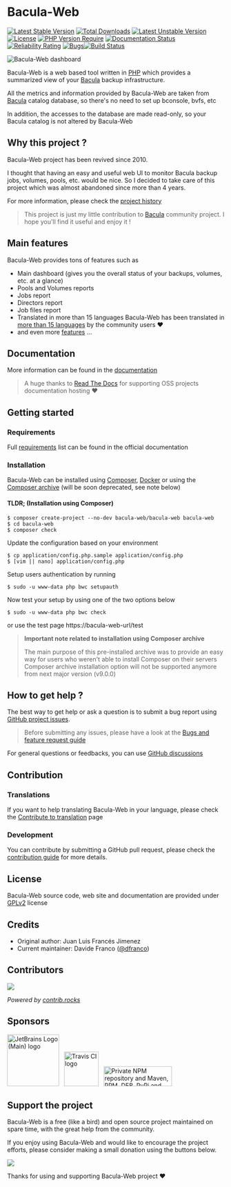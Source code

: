 # Bacula-Web

[![Latest Stable Version](http://poser.pugx.org/bacula-web/bacula-web/v)](https://packagist.org/packages/bacula-web/bacula-web) [![Total Downloads](http://poser.pugx.org/bacula-web/bacula-web/downloads)](https://packagist.org/packages/bacula-web/bacula-web) [![Latest Unstable Version](http://poser.pugx.org/bacula-web/bacula-web/v/unstable)](https://packagist.org/packages/bacula-web/bacula-web) [![License](http://poser.pugx.org/bacula-web/bacula-web/license)](https://packagist.org/packages/bacula-web/bacula-web) [![PHP Version Require](http://poser.pugx.org/bacula-web/bacula-web/require/php)](https://packagist.org/packages/bacula-web/bacula-web) [![Documentation Status](https://readthedocs.org/projects/bacula-web/badge/?version=latest)](http://docs.bacula-web.org/en/master/?badge=latest) [![Reliability Rating](https://sonarcloud.io/api/project_badges/measure?project=bacula-web_bacula-web&metric=reliability_rating)](https://sonarcloud.io/summary/new_code?id=bacula-web_bacula-web) [![Bugs](https://sonarcloud.io/api/project_badges/measure?project=bacula-web_bacula-web&metric=bugs)](https://sonarcloud.io/summary/new_code?id=bacula-web_bacula-web)[![Build Status](https://app.travis-ci.com/bacula-web/bacula-web.svg?branch=master)](https://app.travis-ci.com/bacula-web/bacula-web)

![Bacula-Web dashboard](https://www.bacula-web.org/bacula-web-dashboard.png)

Bacula-Web is a web based tool written in [PHP](https://php.net) which provides a summarized view of your [Bacula](https://www.bacula.org) backup infrastructure.

All the metrics and information provided by Bacula-Web are taken from [Bacula](https://www.bacula.org) catalog database, so there's no need to set up bconsole, bvfs, etc

In addition, the accesses to the database are made read-only, so your Bacula catalog is not altered by Bacula-Web

## Why this project ?

Bacula-Web project has been revived since 2010.

I thought that having an easy and useful web UI to monitor Bacula backup jobs, volumes, pools, etc. would be nice.
So I decided to take care of this project which was almost abandoned since more than 4 years.

For more information, please check the [project history](https://docs.bacula-web.org/en/latest/01_about/about.html#the-project-history)

> This project is just my little contribution to [Bacula](http://www.bacula.org) community project.
> I hope you'll find it useful and enjoy it !

## Main features

Bacula-Web provides tons of features such as

- Main dashboard (gives you the overall status of your backups, volumes, etc. at a glance)
- Pools and Volumes reports
- Jobs report
- Directors report
- Job files report
- Translated in more than 15 languages
  Bacula-Web has been translated in [more than 15 languages](https://www.transifex.com/bacula-web/public/) by the community users :heart:
- and even more [features](https://docs.bacula-web.org/en/latest/01_about/features.html) ...

## Documentation

More information can be found in the [documentation](https://docs.bacula-web.org)

> A huge thanks to [Read The Docs](https://readthedocs.org/) for supporting OSS projects documentation hosting :heart:

## Getting started

### Requirements

Full [requirements](https://docs.bacula-web.org/en/latest/02_install/requirements.html) list can be found in the official documentation

### Installation

Bacula-Web can be installed using [Composer](https://docs.bacula-web.org/en/latest/02_install/installcomposer.html#install-installcomposer), [Docker](https://hub.docker.com/r/baculaweb/bacula-web) or using the [Composer archive](https://docs.bacula-web.org/en/latest/02_install/installarchive.html#install-installarchive) (will be soon deprecated, see note below)

#### TLDR; (Installation using Composer)

```shell
$ composer create-project --no-dev bacula-web/bacula-web bacula-web
$ cd bacula-web
$ composer check 
```

Update the configuration based on your environment

```shell
$ cp application/config.php.sample application/config.php
$ [vim || nano] application/config.php
```

Setup users authentication by running

```shell
$ sudo -u www-data php bwc setupauth
``` 

Now test your setup by using one of the two options below

```shell
$ sudo -u www-data php bwc check
```

or use the test page https://bacula-web-url/test

> **Important note related to installation using Composer archive**
> 
> The main purpose of this pre-installed archive was to provide an easy way for users who weren't able to install Composer on their servers
> Composer archive installation option will not be supported anymore from next major version (v9.0.0)

## How to get help ?

The best way to get help or ask a question is to submit a bug report using [GitHub project issues](https://github.com/bacula-web/bacula-web/issues).

> Before submitting any issues, please have a look at the [Bugs and feature request guide](https://docs.bacula-web.org/en/latest/03_gethelp/support.html)

For general questions or feedbacks, you can use [GitHub discussions](https://github.com/bacula-web/bacula-web/discussions)

## Contribution

### Translations

If you want to help translating Bacula-Web in your language, please check the [Contribute to translation](http://docs.bacula-web.org/en/latest/04_contribute/translations.html) page

### Development

You can contribute by submitting a GitHub pull request, please check the [contribution guide](http://docs.bacula-web.org/en/latest/04_contribute/development.html) for more details.

## License

Bacula-Web source code, web site and documentation are provided under [GPLv2](https://github.com/bacula-web/bacula-web/blob/master/LICENSE) license

## Credits

- Original author: Juan Luis Francés Jimenez
- Current maintainer: Davide Franco ([@dfranco](https://github.com/dfranco))

## Contributors

<a href="https://github.com/bacula-web/bacula-web/graphs/contributors">
  <img src="https://contrib.rocks/image?repo=bacula-web/bacula-web" />
</a>

*Powered by [contrib.rocks](https://contrib.rocks)*

## Sponsors

<a href="https://jb.gg/OpenSourceSupport"><img src="https://resources.jetbrains.com/storage/products/company/brand/logos/jb_beam.svg" alt="JetBrains Logo (Main) logo" height="120"></a> &nbsp;
<a href="https://www.travis-ci.com"><img src="https://www.travis-ci.com/wp-content/uploads/2022/05/TravisCI-Full-Color.png" alt="Travis CI logo" height="80"></a> &nbsp;
<a href="https://packagecloud.io/"><img height="46" width="158" alt="Private NPM repository and Maven, RPM, DEB, PyPi and RubyGems Repository · packagecloud" src="https://packagecloud.io/images/packagecloud-badge.png" /></a>

## Support the project

Bacula-Web is a free (like a bird) and open source project maintained on spare time, with the great help from the community.

If you enjoy using Bacula-Web and would like to encourage the project efforts, please consider making a small donation using the buttons below.

<a href="https://www.buymeacoffee.com/baculaweb"><img src="https://img.buymeacoffee.com/button-api/?text=Support the project&emoji=&slug=baculaweb&button_colour=FFDD00&font_colour=000000&font_family=Inter&outline_colour=000000&coffee_colour=ffffff" /></a>

Thanks for using and supporting Bacula-Web project :heart:
